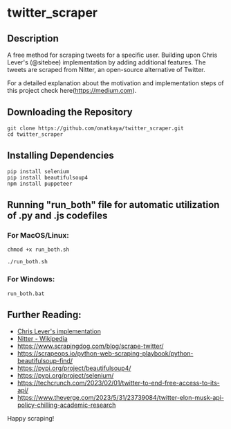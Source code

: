 # twitter_scraper
## Description
A free method for scraping tweets for a specific user. Building upon Chris Lever's (@sitebee) implementation by adding additional features. The tweets are scraped from Nitter, an open-source alternative of Twitter. 
 

For a detailed explanation about the motivation and implementation steps of this project check here(https://medium.com).

## Downloading the Repository

```
git clone https://github.com/onatkaya/twitter_scraper.git
cd twitter_scraper
```

## Installing Dependencies

```
pip install selenium
pip install beautifulsoup4
npm install puppeteer
```

## Running "run_both" file for automatic utilization of .py and .js codefiles 
### For MacOS/Linux:
```
chmod +x run_both.sh

./run_both.sh
```
### For Windows:
```
run_both.bat
```

## Further Reading:
- [Chris Lever's implementation](https://github.com/sitebee/TwitterScraper)
- [Nitter - Wikipedia](https://en.wikipedia.org/wiki/Nitter)
- https://www.scrapingdog.com/blog/scrape-twitter/
- https://scrapeops.io/python-web-scraping-playbook/python-beautifulsoup-find/
- https://pypi.org/project/beautifulsoup4/
- https://pypi.org/project/selenium/
- https://techcrunch.com/2023/02/01/twitter-to-end-free-access-to-its-api/
- https://www.theverge.com/2023/5/31/23739084/twitter-elon-musk-api-policy-chilling-academic-research

Happy scraping!

